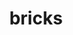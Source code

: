 ---
title: "bricks"
layout: cache
categories: [package, develop-2023-08-20]
meta: {"versions": ["r0.1"], "compilers": ["gcc@=11.1.0", "oneapi@=2023.2.0"], "oss": ["ubuntu20.04"], "platforms": ["linux"], "targets": ["x86_64", "x86_64_v3"], "stacks": ["e4s", "e4s-oneapi", "root"], "num_specs": 3, "num_specs_by_stack": {"root": 3, "e4s-oneapi": 1, "e4s": 2}}
spec_details: [{"hash": "ogemssvdxulp5z73tgkhfuah3cq4552b", "compiler": "oneapi@=2023.2.0", "versions": ["r0.1"], "os": "ubuntu20.04", "platform": "linux", "target": "x86_64", "variants": ["build_system=cmake", "build_type=Release", "~cuda", "generator=make", "~ipo", "patches=7fe8d1d"], "stacks": ["root", "e4s-oneapi"], "size": "-", "tarball": "https://binaries.spack.io/releases/develop-2023-08-20/build_cache/linux-ubuntu20.04-x86_64/oneapi-2023.2.0/bricks-r0.1/linux-ubuntu20.04-x86_64-oneapi-2023.2.0-bricks-r0.1-ogemssvdxulp5z73tgkhfuah3cq4552b.spack"}, {"hash": "ayacyeov7gzinapdlbz3envfl42rrzxq", "compiler": "gcc@=11.1.0", "versions": ["r0.1"], "os": "ubuntu20.04", "platform": "linux", "target": "x86_64_v3", "variants": ["build_system=cmake", "build_type=Release", "+cuda", "generator=make", "~ipo", "patches=7fe8d1d"], "stacks": ["e4s", "root"], "size": "-", "tarball": "https://binaries.spack.io/releases/develop-2023-08-20/build_cache/linux-ubuntu20.04-x86_64_v3/gcc-11.1.0/bricks-r0.1/linux-ubuntu20.04-x86_64_v3-gcc-11.1.0-bricks-r0.1-ayacyeov7gzinapdlbz3envfl42rrzxq.spack"}, {"hash": "3ujztekqi6q3ctyugriffoi4usyxivz7", "compiler": "gcc@=11.1.0", "versions": ["r0.1"], "os": "ubuntu20.04", "platform": "linux", "target": "x86_64_v3", "variants": ["build_system=cmake", "build_type=Release", "~cuda", "generator=make", "~ipo", "patches=7fe8d1d"], "stacks": ["e4s", "root"], "size": "-", "tarball": "https://binaries.spack.io/releases/develop-2023-08-20/build_cache/linux-ubuntu20.04-x86_64_v3/gcc-11.1.0/bricks-r0.1/linux-ubuntu20.04-x86_64_v3-gcc-11.1.0-bricks-r0.1-3ujztekqi6q3ctyugriffoi4usyxivz7.spack"}]
---